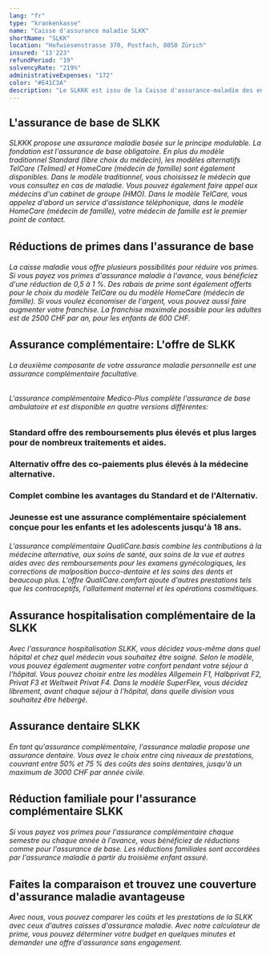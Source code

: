 ```yaml
---
lang: "fr"
type: "krankenkasse"
name: "Caisse d'assurance maladie SLKK"
shortName: "SLKK"
location: "Hofwiesenstrasse 370, Postfach, 8050 Zürich"
insured: "13'223"
refundPeriod: "19"
solvencyRate: "219%"
administrativeExpenses: "172"
color: "#E41C3A"
description: "Le SLKKK est issu de la Caisse d'assurance-maladie des enseignants suisses. L'entreprise se présente comme 'la compagnie d'assurance maladie raisonnable' et souhaite proposer des solutions d’assurance répondant aux besoins. Le siège de la caisse d'assurance-maladie se trouve à Zurich et, en 2018, quelque 21'1000 assurés ont souscrit une assurance de base auprès de cette caisse. Notre comparaison montre s'il est avantageux de passer à cette caisse d'assurance maladie."
---
```


## L'assurance de base de SLKK

###### SLKKK propose une assurance maladie basée sur le principe modulable. La fondation est l'assurance de base obligatoire. En plus du modèle traditionnel Standard (libre choix du médecin), les modèles alternatifs TelCare (Telmed) et HomeCare (médecin de famille) sont également disponibles. Dans le modèle traditionnel, vous choisissez le médecin que vous consultez en cas de maladie. Vous pouvez également faire appel aux médecins d'un cabinet de groupe (HMO). Dans le modèle TelCare, vous appelez d'abord un service d'assistance téléphonique, dans le modèle HomeCare (médecin de famille), votre médecin de famille est le premier point de contact.

## Réductions de primes dans l'assurance de base

###### La caisse maladie vous offre plusieurs possibilités pour réduire vos primes. Si vous payez vos primes d'assurance maladie à l'avance, vous bénéficiez d'une réduction de 0,5 à 1 %. Des rabais de prime sont également offerts pour le choix du modèle TelCare ou du modèle HomeCare (médecin de famille). Si vous voulez économiser de l'argent, vous pouvez aussi faire augmenter votre franchise. La franchise maximale possible pour les adultes est de 2500 CHF par an, pour les enfants de 600 CHF.

## Assurance complémentaire: L'offre de SLKK

###### La deuxième composante de votre assurance maladie personnelle est une assurance complémentaire facultative.

###### L'assurance complémentaire Medico-Plus complète l'assurance de base ambulatoire et est disponible en quatre versions différentes:

### Standard offre des remboursements plus élevés et plus larges pour de nombreux traitements et aides.

### Alternativ offre des co-paiements plus élevés à la médecine alternative.

### Complet combine les avantages du Standard et de l'Alternativ.

### Jeunesse est une assurance complémentaire spécialement conçue pour les enfants et les adolescents jusqu'à 18 ans.

###### L'assurance complémentaire QualiCare.basis combine les contributions à la médecine alternative, aux soins de santé, aux soins de la vue et autres aides avec des remboursements pour les examens gynécologiques, les corrections de malposition bucco-dentaire et les soins des dents et beaucoup plus. L'offre QualiCare.comfort ajoute d'autres prestations tels que les contraceptifs, l'allaitement maternel et les opérations cosmétiques.

## Assurance hospitalisation complémentaire de la SLKK

###### Avec l'assurance hospitalisation SLKK, vous décidez vous-même dans quel hôpital et chez quel médecin vous souhaitez être soigné. Selon le modèle, vous pouvez également augmenter votre confort pendant votre séjour à l'hôpital. Vous pouvez choisir entre les modèles Allgemein F1, Halbprivat F2, Privat F3 et Weltweit Privat F4. Dans le modèle SuperFlex, vous décidez librement, avant chaque séjour à l'hôpital, dans quelle division vous souhaitez être hébergé.

## Assurance dentaire SLKK

###### En tant qu'assurance complémentaire, l'assurance maladie propose une assurance dentaire. Vous avez le choix entre cinq niveaux de prestations, couvrant entre 50% et 75 % des coûts des soins dentaires, jusqu'à un maximum de 3000 CHF par année civile.

## Réduction familiale pour l'assurance complémentaire SLKK

###### Si vous payez vos primes pour l'assurance complémentaire chaque semestre ou chaque année à l'avance, vous bénéficiez de réductions comme pour l'assurance de base. Les réductions familiales sont accordées par l'assurance maladie à partir du troisième enfant assuré.

## Faites la comparaison et trouvez une couverture d'assurance maladie avantageuse

###### Avec nous, vous pouvez comparer les coûts et les prestations de la SLKK avec ceux d'autres caisses d'assurance maladie. Avec notre calculateur de prime, vous pouvez déterminer votre budget en quelques minutes et demander une offre d'assurance sans engagement.
